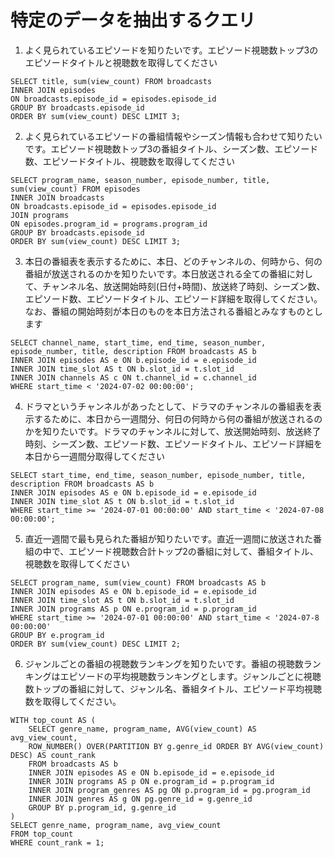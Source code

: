 # 特定のデータを抽出するクエリ
1. よく見られているエピソードを知りたいです。エピソード視聴数トップ3のエピソードタイトルと視聴数を取得してください
```mysql:MySQL
SELECT title, sum(view_count) FROM broadcasts
INNER JOIN episodes 
ON broadcasts.episode_id = episodes.episode_id 
GROUP BY broadcasts.episode_id 
ORDER BY sum(view_count) DESC LIMIT 3;
```
2. よく見られているエピソードの番組情報やシーズン情報も合わせて知りたいです。エピソード視聴数トップ3の番組タイトル、シーズン数、エピソード数、エピソードタイトル、視聴数を取得してください
```mysql:MySQL
SELECT program_name, season_number, episode_number, title, sum(view_count) FROM episodes 
INNER JOIN broadcasts 
ON broadcasts.episode_id = episodes.episode_id 
JOIN programs 
ON episodes.program_id = programs.program_id 
GROUP BY broadcasts.episode_id 
ORDER BY sum(view_count) DESC LIMIT 3;
```
3. 本日の番組表を表示するために、本日、どのチャンネルの、何時から、何の番組が放送されるのかを知りたいです。本日放送される全ての番組に対して、チャンネル名、放送開始時刻(日付+時間)、放送終了時刻、シーズン数、エピソード数、エピソードタイトル、エピソード詳細を取得してください。なお、番組の開始時刻が本日のものを本日方法される番組とみなすものとします
```mysql:MySQL
SELECT channel_name, start_time, end_time, season_number, episode_number, title, description FROM broadcasts AS b 
INNER JOIN episodes AS e ON b.episode_id = e.episode_id 
INNER JOIN time_slot AS t ON b.slot_id = t.slot_id 
INNER JOIN channels AS c ON t.channel_id = c.channel_id 
WHERE start_time < '2024-07-02 00:00:00';
```
4. ドラマというチャンネルがあったとして、ドラマのチャンネルの番組表を表示するために、本日から一週間分、何日の何時から何の番組が放送されるのかを知りたいです。ドラマのチャンネルに対して、放送開始時刻、放送終了時刻、シーズン数、エピソード数、エピソードタイトル、エピソード詳細を本日から一週間分取得してください
```mysql:MySQL
SELECT start_time, end_time, season_number, episode_number, title, description FROM broadcasts AS b 
INNER JOIN episodes AS e ON b.episode_id = e.episode_id 
INNER JOIN time_slot AS t ON b.slot_id = t.slot_id 
WHERE start_time >= '2024-07-01 00:00:00' AND start_time < '2024-07-08 00:00:00';
```
5. 直近一週間で最も見られた番組が知りたいです。直近一週間に放送された番組の中で、エピソード視聴数合計トップ2の番組に対して、番組タイトル、視聴数を取得してください
```mysql:MySQL
SELECT program_name, sum(view_count) FROM broadcasts AS b 
INNER JOIN episodes AS e ON b.episode_id = e.episode_id 
INNER JOIN time_slot AS t ON b.slot_id = t.slot_id 
INNER JOIN programs AS p ON e.program_id = p.program_id 
WHERE start_time >= '2024-07-01 00:00:00' AND start_time < '2024-07-8 00:00:00' 
GROUP BY e.program_id 
ORDER BY sum(view_count) DESC LIMIT 2;
```
6. ジャンルごとの番組の視聴数ランキングを知りたいです。番組の視聴数ランキングはエピソードの平均視聴数ランキングとします。ジャンルごとに視聴数トップの番組に対して、ジャンル名、番組タイトル、エピソード平均視聴数を取得してください。
```mysql:MySQL
WITH top_count AS (
    SELECT genre_name, program_name, AVG(view_count) AS avg_view_count, 
    ROW_NUMBER() OVER(PARTITION BY g.genre_id ORDER BY AVG(view_count) DESC) AS count_rank 
    FROM broadcasts AS b 
    INNER JOIN episodes AS e ON b.episode_id = e.episode_id 
    INNER JOIN programs AS p ON e.program_id = p.program_id 
    INNER JOIN program_genres AS pg ON p.program_id = pg.program_id 
    INNER JOIN genres AS g ON pg.genre_id = g.genre_id 
    GROUP BY p.program_id, g.genre_id
) 
SELECT genre_name, program_name, avg_view_count 
FROM top_count 
WHERE count_rank = 1;
```
